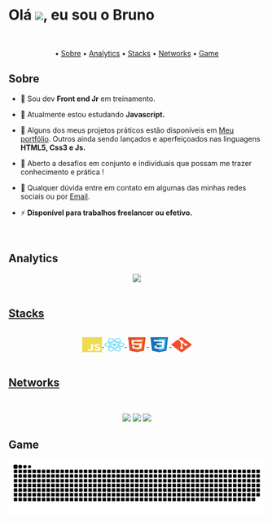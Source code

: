 <h1 align= "left"> Olá <img src="https://raw.githubusercontent.com/kaueMarques/kaueMarques/master/hi.gif" width="30px">, eu sou o Bruno </h1>
<br>

<p align="center">•
<a href ="#Sobre">Sobre</a> •
<a href ="#Analytics">Analytics</a> •
<a href ="#Stacks">Stacks</a> •
<a href ="#Networks">Networks</a> •
<a href ="#Game">Game</a>
</p>

## Sobre
- 🔭 Sou dev **Front end Jr** em treinamento.

- 🌱 Atualmente estou estudando **Javascript.**

- 👯 Alguns dos meus projetos práticos estão disponíveis em [Meu portfólio](https://brunobatista01.vercel.app/). Outros ainda sendo lançados e aperfeiçoados nas linguagens **HTML5, Css3 e Js.**

- 🤔 Aberto a desafios em conjunto e individuais que possam me trazer conhecimento e prática !

- 💬 Qualquer dúvida entre em contato em algumas das minhas redes sociais ou por [Email](mailto:brunoornelio@hotmail.com).

- ⚡ **Disponível para trabalhos freelancer ou efetivo.** <br> <br> <br> 

## Analytics
<div align="center">
  <a href="https://github.com/09brsv">
  <img height="180em" src="https://github-readme-stats.vercel.app/api/top-langs/?username=09brsv&layout=compact&langs_count=7&theme=chartreuse-dark"/>
</div><br>

## Stacks
<div align="center"><br>
  <img align="center" alt="Bruno-Js" height="30" width="40" src="https://raw.githubusercontent.com/devicons/devicon/master/icons/javascript/javascript-plain.svg">
  <img align="center" alt="Bruno-React" height="30" width="40" src="https://raw.githubusercontent.com/devicons/devicon/master/icons/react/react-original.svg">
  <img align="center" alt="Bruno-HTML" height="30" width="40" src="https://raw.githubusercontent.com/devicons/devicon/master/icons/html5/html5-original.svg">
  <img align="center" alt="Bruno-CSS" height="30" width="40" src="https://raw.githubusercontent.com/devicons/devicon/master/icons/css3/css3-original.svg">
  <img align="center" alt="Bruno-Git" height="30" width="40" src="https://raw.githubusercontent.com/devicons/devicon/master/icons/git/git-original.svg">
  
</div><br>

  ## Networks
 <br> 

<div align="center"> 
 
 <a href = "https://www.hackerrank.com/brunoornelio" target="_blank"><img src="https://img.shields.io/badge/-Hackerrank-2EC866?style=for-the-badge&logo=HackerRank&logoColor=white" target="_blank"></a>
  <a href = "mailto:brunoornelio@hotmail.com"><img src="https://img.shields.io/badge/Microsoft_Outlook-0078D4?style=for-the-badge&logo=microsoft-outlook&logoColor=white" target="_blank"></a>
  <a href="https://www.linkedin.com/in/bruno-batista09brsv" target="_blank"><img src="https://img.shields.io/badge/-LinkedIn-%230077B5?style=for-the-badge&logo=linkedin&logoColor=white" target="_blank"></a> 
  
</div>
  
  ## Game
<div align="center"> 
  
  ![Snake animation](https://github.com/09brsv/09brsv/blob/output/github-contribution-grid-snake.svg)
 
</div>
